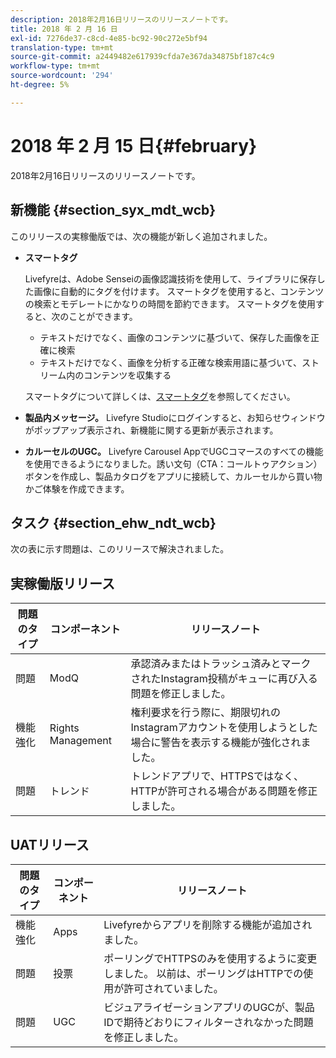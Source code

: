 ```yaml
---
description: 2018年2月16日リリースのリリースノートです。
title: 2018 年 2 月 16 日
exl-id: 7276de37-c8cd-4e85-bc92-90c272e5bf94
translation-type: tm+mt
source-git-commit: a2449482e617939cfda7e367da34875bf187c4c9
workflow-type: tm+mt
source-wordcount: '294'
ht-degree: 5%

---
```


# 2018 年 2 月 15 日{#february}

2018年2月16日リリースのリリースノートです。

## 新機能 {#section_syx_mdt_wcb}

このリリースの実稼働版では、次の機能が新しく追加されました。

* **スマートタグ**

   Livefyreは、Adobe Senseiの画像認識技術を使用して、ライブラリに保存した画像に自動的にタグを付けます。
スマートタグを使用すると、コンテンツの検索とモデレートにかなりの時間を節約できます。 スマートタグを使用すると、次のことができます。

   * テキストだけでなく、画像のコンテンツに基づいて、保存した画像を正確に検索
   * テキストだけでなく、画像を分析する正確な検索用語に基づいて、ストリーム内のコンテンツを収集する

   スマートタグについて詳しくは、[スマートタグ](/help/using/c-features-livefyre/c-smart-tags/c-smart-tags.md#c_smart_tags)を参照してください。

* **製品内メッセージ。** Livefyre Studioにログインすると、お知らせウィンドウがポップアップ表示され、新機能に関する更新が表示されます。
* **カルーセルのUGC。** Livefyre Carousel AppでUGCコマースのすべての機能を使用できるようになりました。誘い文句（CTA：コールトゥアクション）ボタンを作成し、製品カタログをアプリに接続して、カルーセルから買い物かご体験を作成できます。

## タスク {#section_ehw_ndt_wcb}

次の表に示す問題は、このリリースで解決されました。

## 実稼働版リリース

| **問題のタイプ** | **コンポーネント** | **リリースノート** |
|---|---|---|
| 問題 | ModQ | 承認済みまたはトラッシュ済みとマークされたInstagram投稿がキューに再び入る問題を修正しました。 |
| 機能強化 | Rights Management | 権利要求を行う際に、期限切れのInstagramアカウントを使用しようとした場合に警告を表示する機能が強化されました。 |
| 問題 | トレンド | トレンドアプリで、HTTPSではなく、HTTPが許可される場合がある問題を修正しました。 |

## UATリリース

| **問題のタイプ** | **コンポーネント** | **リリースノート** |
|---|---|---|
| 機能強化 | Apps | Livefyreからアプリを削除する機能が追加されました。 |
| 問題 | 投票 | ポーリングでHTTPSのみを使用するように変更しました。 以前は、ポーリングはHTTPでの使用が許可されていました。 |
| 問題 | UGC | ビジュアライゼーションアプリのUGCが、製品IDで期待どおりにフィルターされなかった問題を修正しました。 |
